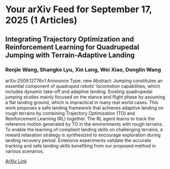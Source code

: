 <h1>Your arXiv Feed for September 17, 2025 (1 Articles)</h1>
<h2>Integrating Trajectory Optimization and Reinforcement Learning for Quadrupedal Jumping with Terrain-Adaptive Landing</h2>
<h3>Renjie Wang, Shangke Lyu, Xin Lang, Wei Xiao, Donglin Wang</h3>
<p>arXiv:2509.12776v1 Announce Type: new 
Abstract: Jumping constitutes an essential component of quadruped robots' locomotion capabilities, which includes dynamic take-off and adaptive landing. Existing quadrupedal jumping studies mainly focused on the stance and flight phase by assuming a flat landing ground, which is impractical in many real world cases. This work proposes a safe landing framework that achieves adaptive landing on rough terrains by combining Trajectory Optimization (TO) and Reinforcement Learning (RL) together. The RL agent learns to track the reference motion generated by TO in the environments with rough terrains. To enable the learning of compliant landing skills on challenging terrains, a reward relaxation strategy is synthesized to encourage exploration during landing recovery period. Extensive experiments validate the accurate tracking and safe landing skills benefiting from our proposed method in various scenarios.</p>
<a href='https://arxiv.org/abs/2509.12776'>ArXiv Link</a>

